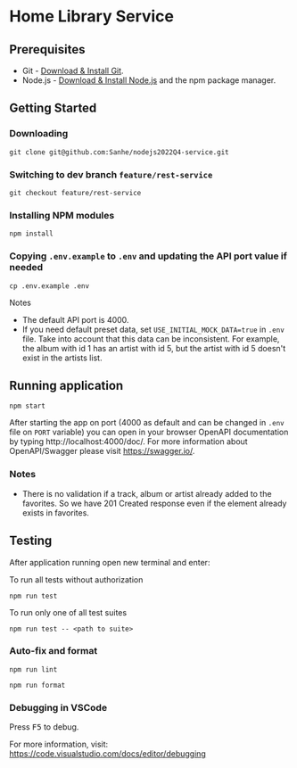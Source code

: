 # Home Library Service

## Prerequisites

- Git - [Download & Install Git](https://git-scm.com/downloads).
- Node.js - [Download & Install Node.js](https://nodejs.org/en/download/) and the npm package manager.

## Getting Started

### Downloading

```
git clone git@github.com:Sanhe/nodejs2022Q4-service.git
```

### Switching to dev branch `feature/rest-service`

```
git checkout feature/rest-service
```

### Installing NPM modules

```
npm install
```

### Copying `.env.example` to `.env` and updating the API port value if needed

```
cp .env.example .env
```
Notes 
* The default API port is 4000.
* If you need default preset data, set `USE_INITIAL_MOCK_DATA=true` in `.env` file. Take
into account that this data can be inconsistent. For example, the album with id 1 has an 
artist with id 5, but the artist with id 5 doesn't exist in the artists list.


## Running application

```
npm start
```

After starting the app on port (4000 as default and can be changed in `.env` file on `PORT` variable) you can open
in your browser OpenAPI documentation by typing http://localhost:4000/doc/.
For more information about OpenAPI/Swagger please visit https://swagger.io/.

### Notes

* There is no validation if a track, album or artist already added to the favorites. So we
have 201 Created response even if the element already exists in favorites.


## Testing

After application running open new terminal and enter:

To run all tests without authorization

```
npm run test
```

To run only one of all test suites

```
npm run test -- <path to suite>
```

### Auto-fix and format

```
npm run lint
```

```
npm run format
```

### Debugging in VSCode

Press <kbd>F5</kbd> to debug.

For more information, visit: https://code.visualstudio.com/docs/editor/debugging
